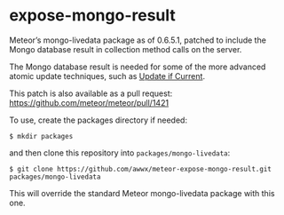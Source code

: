 # expose-mongo-result

Meteor’s mongo-livedata package as of 0.6.5.1, patched to include the
Mongo database result in collection method calls on the server.

The Mongo database result is needed for some of the more advanced
atomic update techniques, such as
[Update if Current](http://docs.mongodb.org/manual/tutorial/isolate-sequence-of-operations/#update-if-current).

This patch is also available as a pull request:
https://github.com/meteor/meteor/pull/1421

To use, create the packages directory if needed:

    $ mkdir packages

and then clone this repository into `packages/mongo-livedata`:

    $ git clone https://github.com/awwx/meteor-expose-mongo-result.git packages/mongo-livedata

This will override the standard Meteor mongo-livedata package with
this one.

